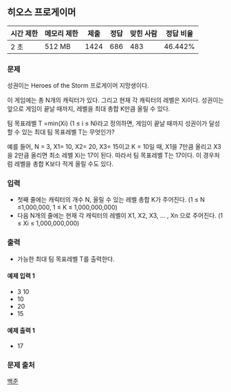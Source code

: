## 히오스 프로게이머
 
|시간 제한|	메모리 제한|	제출|	정답|	맞힌 사람|	정답 비율|
|---|---|---|---|---|---|
|2 초|	512 MB|	1424|	686|	483|	46.442%|

### 문제
성권이는 Heroes of the Storm 프로게이머 지망생이다.

이 게임에는 총 N개의 캐릭터가 있다. 그리고 현재 각 캐릭터의 레벨은 Xi이다. 성권이는 앞으로 게임이 끝날 때까지, 레벨을 최대 총합 K만큼 올릴 수 있다.

팀 목표레벨 T =min(Xi) (1 ≤ i ≤ N)라고 정의하면, 게임이 끝날 때까지 성권이가 달성할 수 있는 최대 팀 목표레벨 T는 무엇인가?

예를 들어, N = 3, X1= 10, X2= 20, X3= 15이고 K = 10일 때, X1을 7만큼 올리고 X3을 2만큼 올리면 최소 레벨 Xi는 17이 된다. 따라서 팀 목표레벨 T는 17이다. 이 경우처럼 레벨을 총합 K보다 적게 올릴 수도 있다.

### 입력
- 첫째 줄에는 캐릭터의 개수 N, 올릴 수 있는 레벨 총합 K가 주어진다. (1 ≤ N ≤1,000,000, 1 ≤ K ≤ 1,000,000,000)
- 다음 N개의 줄에는 현재 각 캐릭터의 레벨이 X1, X2, X3, ... , Xn 으로 주어진다. (1 ≤ Xi ≤ 1,000,000,000)

### 출력
- 가능한 최대 팀 목표레벨 T를 출력한다.

#### 예제 입력 1 
- 3 10
- 10
- 20
- 15
#### 예제 출력 1 
- 17

### 문제 출처
[백준](https://www.acmicpc.net/problem/16564)